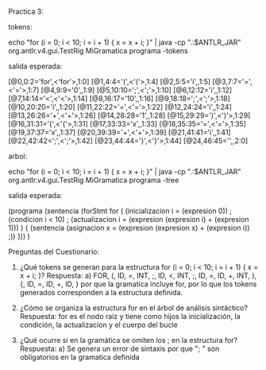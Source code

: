 Practica 3: 

tokens: 

echo "for (i = 0; i < 10; i = i + 1) { x = x + i; }" | java -cp ".:$ANTLR_JAR" org.antlr.v4.gui.TestRig MiGramatica programa -tokens

salida esperada: 

[@0,0:2='for',<'for'>,1:0]
[@1,4:4='(',<'('>,1:4]
[@2,5:5='i',<ID>,1:5]
[@3,7:7='=',<'='>,1:7]
[@4,9:9='0',<INT>,1:9]
[@5,10:10=';',<';'>,1:10]
[@6,12:12='i',<ID>,1:12]
[@7,14:14='<',<'<'>,1:14]
[@8,16:17='10',<INT>,1:16]
[@9,18:18=';',<';'>,1:18]
[@10,20:20='i',<ID>,1:20]
[@11,22:22='=',<'='>,1:22]
[@12,24:24='i',<ID>,1:24]
[@13,26:26='+',<'+'>,1:26]
[@14,28:28='1',<INT>,1:28]
[@15,29:29=')',<')'>,1:29]
[@16,31:31='{',<'{'>,1:31]
[@17,33:33='x',<ID>,1:33]
[@18,35:35='=',<'='>,1:35]
[@19,37:37='x',<ID>,1:37]
[@20,39:39='+',<'+'>,1:39]
[@21,41:41='i',<ID>,1:41]
[@22,42:42=';',<';'>,1:42]
[@23,44:44='}',<'}'>,1:44]
[@24,46:45='<EOF>',<EOF>,2:0]


arbol: 

echo "for (i = 0; i < 10; i = i + 1) { x = x + i; }" | java -cp ".:$ANTLR_JAR" org.antlr.v4.gui.TestRig MiGramatica programa -tree

salida esperada: 

(programa (sentencia (forStmt for ( (inicializacion i = (expresion 0)) ; (condicion i < 10) ; (actualizacion i = (expresion (expresion i) + (expresion 1))) ) { (sentencia (asignacion x = (expresion (expresion x) + (expresion i)) ;)) })) <EOF>)


Preguntas del Cuestionario:

1. ¿Qué tokens se generan para la estructura for (i = 0; i < 10; i = i + 1) { x = x + i; }?
Respuesta: 
a) FOR, (, ID, =, INT, ;, ID, <, INT, ;, ID, =, ID, +, INT, ), {, ID, =, ID, +, ID, } por que la gramatica incluye for, por lo que los tokens generados corresponden a la estructura definida. 

2. ¿Cómo se organiza la estructura for en el árbol de análisis sintáctico?
Respuesta: 
for es el nodo raíz y tiene como hijos la inicialización, la condición, la actualizacion y el cuerpo del bucle

3. ¿Qué ocurre si en la gramática se omiten los ; en la estructura for?
Respuesta: 
a) Se genera un error de sintaxis por que  "; "  son obligatorios  en la gramatica definida